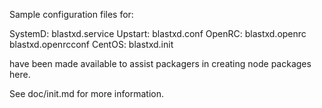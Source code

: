 Sample configuration files for:

SystemD: blastxd.service
Upstart: blastxd.conf
OpenRC:  blastxd.openrc
         blastxd.openrcconf
CentOS:  blastxd.init

have been made available to assist packagers in creating node packages here.

See doc/init.md for more information.
